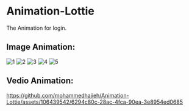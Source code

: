 # Animation-Lottie
The Animation for login.

Image  Animation:
-----------------

![1](https://github.com/mohammedhajieh/Animation-Lottie/assets/106439542/28e7d34c-a430-4954-9532-06f7828ec8cb)
![2](https://github.com/mohammedhajieh/Animation-Lottie/assets/106439542/e83673bb-96cf-49b0-bc04-fd2cbb4d549e)
![3](https://github.com/mohammedhajieh/Animation-Lottie/assets/106439542/c16603be-ef76-4569-82b6-15df3f3d5e98)
![4](https://github.com/mohammedhajieh/Animation-Lottie/assets/106439542/40acf70b-b019-4e34-93ae-f27f63889861)
![5](https://github.com/mohammedhajieh/Animation-Lottie/assets/106439542/e081a7f4-f8a9-42ed-822a-320f8a26250d)

Vedio Animation:
-----------------

https://github.com/mohammedhajieh/Animation-Lottie/assets/106439542/6294c80c-28ac-4fca-90ea-3e8954ed0685

